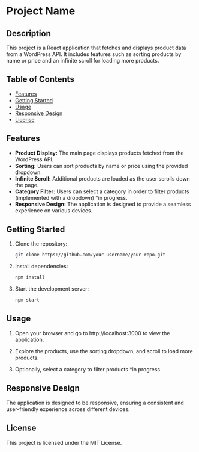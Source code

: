 # Project Name

## Description

This project is a React application that fetches and displays product data from a WordPress API. It includes features such as sorting products by name or price and an infinite scroll for loading more products.

## Table of Contents

- [Features](#features)
- [Getting Started](#getting-started)
- [Usage](#usage)
- [Responsive Design](#responsive-design)
- [License](#license)

## Features

- **Product Display:** The main page displays products fetched from the WordPress API.
- **Sorting:** Users can sort products by name or price using the provided dropdown.
- **Infinite Scroll:** Additional products are loaded as the user scrolls down the page.
- **Category Filter:** Users can select a category in order to filter products (implemented with a dropdown) *in progress.
- **Responsive Design:** The application is designed to provide a seamless experience on various devices.


## Getting Started

1. Clone the repository:

   ```bash
   git clone https://github.com/your-username/your-repo.git

2. Install dependencies:

    ```bash
   npm install

3. Start the development server:

    ```bash
   npm start


## Usage

1. Open your browser and go to http://localhost:3000 to view the application.

2. Explore the products, use the sorting dropdown, and scroll to load more products.

3. Optionally, select a category to filter products *in progress.


## Responsive Design

The application is designed to be responsive, ensuring a consistent and user-friendly experience across different devices.



## License

This project is licensed under the MIT License.